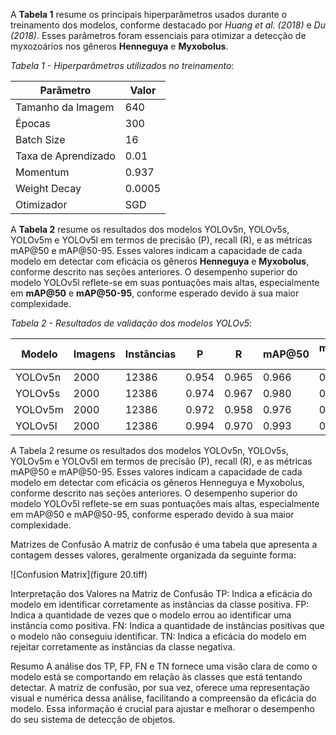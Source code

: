 A **Tabela 1**  resume os principais hiperparâmetros usados durante o treinamento dos modelos, conforme destacado por _Huang et al. (2018)_ e _Du (2018)_. Esses parâmetros foram essenciais para otimizar a detecção de myxozoários nos gêneros **Henneguya** e **Myxobolus**.

*Tabela 1 - Hiperparâmetros utilizados no treinamento*:

| Parâmetro              | Valor  |
|------------------------|--------|
| Tamanho da Imagem       | 640    |
| Épocas                  | 300    |
| Batch Size              | 16     |
| Taxa de Aprendizado     | 0.01   |
| Momentum                | 0.937  |
| Weight Decay            | 0.0005 |
| Otimizador              | SGD    |


A **Tabela 2** resume os resultados dos modelos YOLOv5n, YOLOv5s, YOLOv5m e YOLOv5l em termos de precisão (P), recall (R), e as métricas mAP@50 e mAP@50-95. Esses valores indicam a capacidade de cada modelo em detectar com eficácia os gêneros **Henneguya** e **Myxobolus**, conforme descrito nas seções anteriores. O desempenho superior do modelo YOLOv5l reflete-se em suas pontuações mais altas, especialmente em **mAP@50** e **mAP@50-95**, conforme esperado devido à sua maior complexidade.

*Tabela 2 - Resultados de validação dos modelos YOLOv5*:

| Modelo    | Imagens | Instâncias | P     | R     | mAP@50 | mAP@50-95 |
|-----------|---------|------------|-------|-------|--------|-----------|
| YOLOv5n   | 2000    | 12386      | 0.954 | 0.965 | 0.966  | 0.879     |
| YOLOv5s   | 2000    | 12386      | 0.974 | 0.967 | 0.980  | 0.892     |
| YOLOv5m   | 2000    | 12386      | 0.972 | 0.958 | 0.976  | 0.860     |
| YOLOv5l   | 2000    | 12386      | 0.994 | 0.970 | 0.993  | 0.905     |


A Tabela 2 resume os resultados dos modelos YOLOv5n, YOLOv5s, YOLOv5m e YOLOv5l em termos de precisão (P), recall (R), e as métricas mAP@50 e mAP@50-95. Esses valores indicam a capacidade de cada modelo em detectar com eficácia os gêneros Henneguya e Myxobolus, conforme descrito nas seções anteriores. O desempenho superior do modelo YOLOv5l reflete-se em suas pontuações mais altas, especialmente em mAP@50 e mAP@50-95, conforme esperado devido à sua maior complexidade.

Matrizes de Confusão
A matriz de confusão é uma tabela que apresenta a contagem desses valores, geralmente organizada da seguinte forma:

![Confusion Matrix](figure 20.tiff)

Interpretação dos Valores na Matriz de Confusão
TP: Indica a eficácia do modelo em identificar corretamente as instâncias da classe positiva.
FP: Indica a quantidade de vezes que o modelo errou ao identificar uma instância como positiva.
FN: Indica a quantidade de instâncias positivas que o modelo não conseguiu identificar.
TN: Indica a eficácia do modelo em rejeitar corretamente as instâncias da classe negativa.


Resumo
A análise dos TP, FP, FN e TN fornece uma visão clara de como o modelo está se comportando em relação às classes que está tentando detectar. A matriz de confusão, por sua vez, oferece uma representação visual e numérica dessa análise, facilitando a compreensão da eficácia do modelo. Essa informação é crucial para ajustar e melhorar o desempenho do seu sistema de detecção de objetos.
